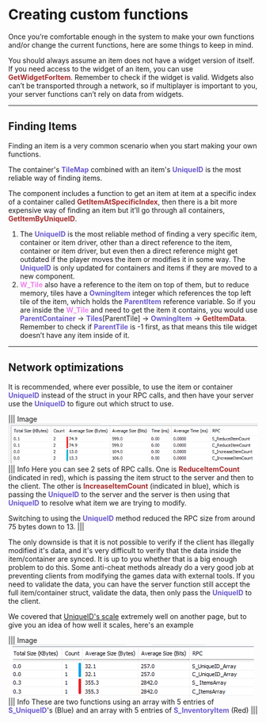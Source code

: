 # Creating custom functions

Once you’re comfortable enough in the system to make your own functions and/or change the current functions, here are some things to keep in mind.

You should always assume an item does not have a widget version of itself. If you need access to the widget of an item, you can use <span style="color:brown">**GetWidgetForItem**</span>. Remember to check if the widget is valid.
Widgets also can’t be transported through a network, so if multiplayer is important to you, your server functions can’t rely on data from widgets.

---
## Finding Items

Finding an item is a very common scenario when you start making your own functions.

The container's <span style="color:slateblue">**TileMap**</span> combined with an item's <span style="color:slateblue">**UniqueID**</span> is the most reliable way of finding items.

The component includes a function to get an item at item at a specific index of a container called <span style="color:brown">**GetItemAtSpecificIndex**</span>, then there is a bit more expensive way of finding an item but it’ll go through all containers, <span style="color:brown">**GetItemByUniqueID**</span>.

1. The <span style="color:slateblue">**UniqueID**</span> is the most reliable method of finding a very specific item, container or item driver, other than a direct reference to the item, container or item driver, but even then a direct reference might get outdated if the player moves the item or modifies it in some way. The <span style="color:slateblue">**UniqueID**</span> is only updated for containers and items if they are moved to a new component.
2. <span style="color:violet">**W_Tile**</span> also have a reference to the item on top of them, but to reduce memory, tiles have a <span style="color:slateblue">**OwningItem**</span> integer which references the top left tile of the item, which holds the <span style="color:slateblue">**ParentItem**</span> reference variable.
So if you are inside the <span style="color:violet">**W_Tile**</span> and need to get the item it contains, you would use <span style="color:slateblue">**ParentContainer**</span> -> <span style="color:slateblue">**Tiles**</span>[ParentTile] -> <span style="color:slateblue">**OwningItem**</span> -> <span style="color:brown">**GetItemData**</span>. Remember to check if <span style="color:slateblue">**ParentTile**</span> is -1 first, as that means this tile widget doesn’t have any item inside of it.

---

## Network optimizations

It is recommended, where ever possible, to use the item or container <span style="color:slateblue">**UniqueID**</span> instead of the struct in your RPC calls, and then have your server use the <span style="color:slateblue">**UniqueID**</span> to figure out which struct to use.



||| Image
![](/pictures/networkoptimization.png)
||| Info
Here you can see 2 sets of RPC calls. One is <span style="color:brown">**ReduceItemCount**</span> (indicated in red), which is passing the item struct to the server and then to the client.
The other is <span style="color:brown">**IncreaseItemCount**</span> (indicated in blue), which is passing the <span style="color:slateblue">**UniqueID**</span> to the server and the server is then using that <span style="color:slateblue">**UniqueID**</span> to resolve what item we are trying to modify. 

Switching to using the <span style="color:slateblue">**UniqueID**</span> method reduced the RPC size from around 75 bytes down to 13.
|||

The only downside is that it is not possible to verify if the client has illegally modified it's data, and it's very difficult to verify that the data inside the item/container are synced. It is up to you whether that is a big enough problem to do this. Some anti-cheat methods already do a very good job at preventing clients from modifying the games data with external tools.
If you need to validate the data, you can have the server function still accept the full item/container struct, validate the data, then only pass the <span style="color:slateblue">**UniqueID**</span> to the client.

We covered that [UniqueID's scale](https://inventoryframework.github.io/introduction/howdoesthenetworkingwork/#unique-id) extremely well on another page, but to give you an idea of how well it scales, here's an example

||| Image
![](/pictures/InventoryItemVSuniqueID.png)
||| Info
These are two functions using an array with 5 entries of <span style="color:slateblue">**S_UniqueID**</span>'s (Blue) and an array with 5 entries of <span style="color:slateblue">**S_InventoryItem**</span> (Red)
|||